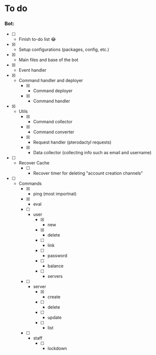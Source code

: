 # To do
### Bot:
- [ ] - Finish to-do list 😂
- [x] - Setup configurations (packages, config, etc.)
- [x] - Main files and base of the bot
- [x] - Event handler
- [x] - Command handler and deployer
    - [x] - Command deployer
    - [x] - Command handler
- [x] - Utils
    - [x] - Command collector
    - [x] - Command converter
    - [x] - Request handler (pterodactyl requests)
    - [x] - Data collector (collecting info such as email and username)
- [ ] - Recover Cache
    - [ ] - Recover timer for deleting "account creation channels"
- [ ] - Commands
    - [x] - ping (most importnat)
    - [x] - eval
    - [ ] - user
        - [x] - new
        - [x] - delete
        - [ ] - link
        - [ ] - password
        - [ ] - balance
        - [ ] - servers
    - [ ] - server
        - [x] - create
        - [ ] - delete
        - [ ] - update
        - [ ] - list
    - [ ] - staff 
        - [ ] - lockdown
